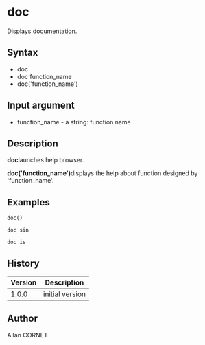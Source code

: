 

# doc

Displays documentation.

## Syntax

- doc
- doc function_name
- doc('function_name')

## Input argument

 - function_name - a string: function name

## Description


  <p><b>doc</b>launches help browser.</p>
  <p><b>doc('function_name')</b>displays the help about function designed by 'function_name'.</p>


## Examples

```Nelson
doc()
```
```Nelson
doc sin
```
```Nelson
doc is
```

## History

|Version|Description|
|------|------|
|1.0.0|initial version|


## Author

Allan CORNET



